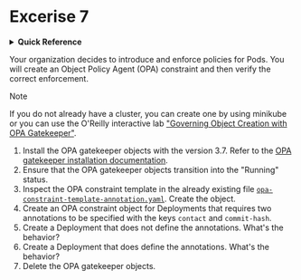 # Excerise 7

<details>
<summary><b>Quick Reference</b></summary>
<p>

* Namespace: `default`<br>
* Documentation: [OPA Gatekeeper](https://github.com/open-policy-agent/gatekeeper)

</p>
</details>

Your organization decides to introduce and enforce policies for Pods. You will create an Object Policy Agent (OPA) constraint and then verify the correct enforcement.

> [!NOTE]
> If you do not already have a cluster, you can create one by using minikube or you can use the O'Reilly interactive lab ["Governing Object Creation with OPA Gatekeeper"](https://learning.oreilly.com/scenarios/governing-object-creation/9781098149888/).

1. Install the OPA gatekeeper objects with the version 3.7. Refer to the [OPA gatekeeper installation documentation](https://open-policy-agent.github.io/gatekeeper/website/docs/install/).
2. Ensure that the OPA gatekeeper objects transition into the "Running" status.
3. Inspect the OPA constraint template in the already existing file [`opa-constraint-template-annotation.yaml`](opa-constraint-template-annotation.yaml). Create the object.
4. Create an OPA constraint object for Deployments that requires two annotations to be specified with the keys `contact` and `commit-hash`.
5. Create a Deployment that does not define the annotations. What's the behavior?
6. Create a Deployment that does define the annotations. What's the behavior?
7. Delete the OPA gatekeeper objects.
